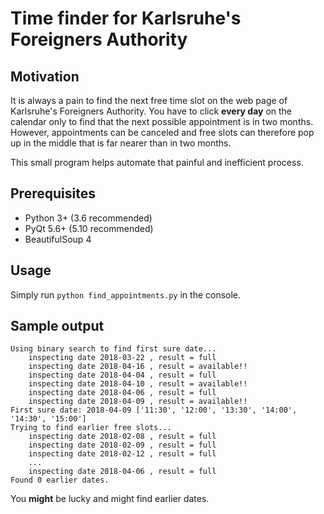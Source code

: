 # Time finder for Karlsruhe's Foreigners Authority

## Motivation
It is always a pain to find the next free time slot on the web page of Karlsruhe's Foreigners Authority. You have to click **every day** on the calendar only to find that the next possible appointment is in two months. However, appointments can be canceled and free slots can therefore pop up in the middle that is far nearer than in two months.

This small program helps automate that painful and inefficient process.

## Prerequisites
- Python 3+ (3.6 recommended)
- PyQt 5.6+ (5.10 recommended)
- BeautifulSoup 4


## Usage
Simply run `python find_appointments.py` in the console.

## Sample output
```
Using binary search to find first sure date...
	inspecting date 2018-03-22 , result = full
	inspecting date 2018-04-16 , result = available!!
	inspecting date 2018-04-04 , result = full
	inspecting date 2018-04-10 , result = available!!
	inspecting date 2018-04-06 , result = full
	inspecting date 2018-04-09 , result = available!!
First sure date: 2018-04-09 ['11:30', '12:00', '13:30', '14:00', '14:30', '15:00']
Trying to find earlier free slots...
	inspecting date 2018-02-08 , result = full
	inspecting date 2018-02-09 , result = full
	inspecting date 2018-02-12 , result = full
	...
	inspecting date 2018-04-06 , result = full
Found 0 earlier dates.
```
You **might** be lucky and might find earlier dates.
